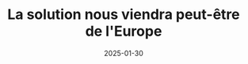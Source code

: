 ---
layout: default
date: 2025-01-30
img: 
category: message
title: " La solution nous viendra peut-être de l'Europe" 
description: "Dans un rapport publié le 15 janvier 2025, la Cour des comptes européenne relève que la lutte contre la pollution sonore est insuffisante, voire inexistante. La seule contrainte pour les Etats membres est de produire des Cartes Stratégiques de Bruit (CBS) et des Plans de Prévention du Bruit dans l'Environnement (PPBE), afin d'évaluer l'exposition au bruit de la population et de mener des actions pour la limiter. Or, il semblerait que les Etats soient en retard pour les transmettre à la Commission européenne. Certains documents n'ont jamais été transmis ou n'existent pas du tout.
Le 25 juillet 2024, la Commission européenne avait d'ailleurs saisi la Cour de justice de l'Union européenne (CJUE) d'un recours contre la France pour défaut d'adoption de plans d'action contre le bruit pour toutes les agglomérations et les grands axes routiers conformément à la directive sur le bruit (Lire article). 
La Cour des comptes pointe toutefois l'absence de sanctions et la lenteur de la Commission européenne dans l'instruction des dossiers des Etats membres négligents. 
Or, l'absence de données fiables sur l'exposition au bruit des populations constitue un frein à la mise en place d'actions concrètes de réduction et de sensibilisation. La Cour déplore enfin le manque de coordination entre les autorités locales et/ou entre les autorités locales et nationales.
La Cour des comptes critique également la Commission européenne. La directive 2002 n'a pas été actualisée. Les seuils mentionnés par la directive sont supérieurs à ceux de l'OMS, et sont donc moins protecteurs."
tags: ["reduction-bruit"]
tag_url: "/bruit/"
button_name: 
doclink: 

---